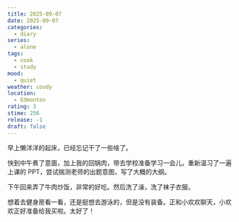 ```yaml
---
title: 2025-09-07
date: 2025-09-07
categories:
  - diary
series:
  - alone
tags:
  - cook
  - study
mood:
  - quiet
weather: coudy
location:
  - Edmonton
rating: 3
stime: 256
release: -1
draft: false
---
```

早上懒洋洋的起床，已经忘记干了一些啥了。

快到中午煮了意面，加上我的回锅肉，带去学校准备学习一会儿。重新温习了一遍上课的 PPT，尝试揣测老师的出题意图，写了大概的大纲。

下午回来弄了牛肉炒饭，非常的好吃。然后洗了澡，洗了袜子衣服。

想着去健身房看一看，还是挺想去游泳的，但是没有装备。正和小欢欢聊天，小欢欢正好准备给我买啦。太好了！
